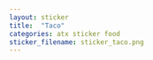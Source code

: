 ```yaml
---
layout: sticker
title:  "Taco"
categories: atx sticker food
sticker_filename: sticker_taco.png
---
```

